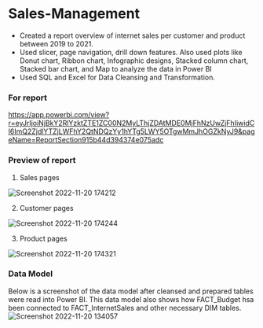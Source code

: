 # Sales-Management
* Created a report overview of internet sales per customer and product between 2019 to 2021. <br />
* Used slicer, page navigation, drill down features. Also used plots like Donut chart, Ribbon chart, Infographic designs, Stacked column chart, Stacked bar chart, and Map to analyze the data in Power BI <br />
* Used SQL and Excel for Data Cleansing and Transformation. <br />

### For report <br />
https://app.powerbi.com/view?r=eyJrIjoiNjBkY2RlYzktZTE1ZC00N2MyLThjZDAtMDE0MjFhNzUwZjFhIiwidCI6ImQ2ZjdlYTZjLWFhY2QtNDQzYy1hYTg5LWY5OTgwMmJhOGZkNyJ9&pageName=ReportSection915b44d394374e075adc

### Preview of report 

1) Sales pages 

![Screenshot 2022-11-20 174212](https://user-images.githubusercontent.com/106729604/202901273-d2030a2c-bb7d-4e7e-ab13-bfd57c83bfa0.png)

2) Customer pages

![Screenshot 2022-11-20 174244](https://user-images.githubusercontent.com/106729604/202901312-60123081-cfe1-4de7-b5c1-44f83c32feb7.png)

3) Product pages

![Screenshot 2022-11-20 174321](https://user-images.githubusercontent.com/106729604/202901350-4188674e-bf22-46b2-896b-56eb928e8b40.png)

### Data Model 
Below is a screenshot of the data model after cleansed and prepared tables were read into Power BI.
This data model also shows how FACT_Budget hsa been connected to FACT_InternetSales and other necessary DIM tables.
![Screenshot 2022-11-20 134057](https://user-images.githubusercontent.com/106729604/202900907-23980f24-8456-4d94-a7c5-ac16024392c4.png)



